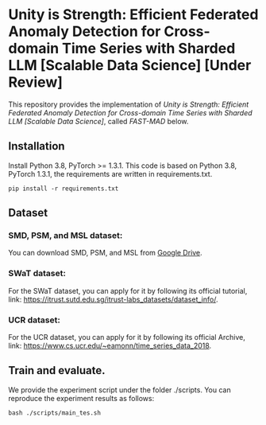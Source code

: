 # Unity is Strength: Efficient Federated Anomaly Detection for Cross-domain Time Series with Sharded LLM [Scalable Data Science] [Under Review]
This repository provides the implementation of _Unity is Strength: Efficient Federated Anomaly Detection for Cross-domain Time Series with Sharded LLM [Scalable Data Science]_, called _FAST-MAD_ below.


## Installation
Install Python 3.8, PyTorch >= 1.3.1.
This code is based on Python 3.8, PyTorch 1.3.1, the requirements are written in requirements.txt.
```
pip install -r requirements.txt
```


## Dataset
### SMD, PSM, and MSL dataset:
You can download SMD, PSM, and MSL from [Google Drive](https://drive.google.com/drive/folders/1gisthCoE-RrKJ0j3KPV7xiibhHWT9qRm).  
### SWaT dataset:
For the SWaT dataset, you can apply for it by following its official tutorial, link: https://itrust.sutd.edu.sg/itrust-labs_datasets/dataset_info/.  
### UCR dataset:
For the UCR dataset, you can apply for it by following its official Archive, link: https://www.cs.ucr.edu/~eamonn/time_series_data_2018.


## Train and evaluate.
We provide the experiment script under the folder ./scripts. You can reproduce the experiment results as follows:
```
bash ./scripts/main_tes.sh
```
